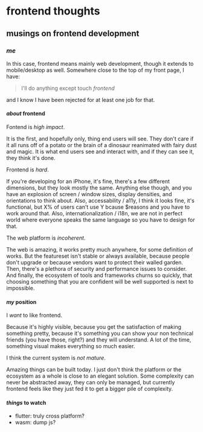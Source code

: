 # frontend thoughts

## musings on frontend development


### _me_

In this case, frontend means mainly web development,
though it extends to mobile/desktop as well.
Somewhere close to the top of my front page, I have:

> I'll do anything except touch _frontend_

and I know I have been rejected for at least one job for that.

#### _about_ frontend

Fontend is _high impact_.

It is the first, and hopefully only, thing end users will see.
They don't care if it all runs off of a potato
or the brain of a dinosaur reanimated with fairy dust and magic.
It is what end users see and interact with,
and if they can see it, they think it's done.

Frontend is _hard_.

If you're developing for an iPhone, it's fine,
there's a few different dimensions, but they look mostly the same.
Anything else though, and you have an explosion of screen / window sizes,
display densities, and orientations to think about.
Also, accessability / a11y, I think it looks fine, it's functional,
but X% of users can't use Y bcause \$reasons and you have to work around that.
Also, internationalization / i18n, we are not in perfect world
where everyone speaks the same language so you have to design for that.

The web platform is _incoherent_.

The web is amazing, it works pretty much anywhere, for some definition of works.
But the featureset isn't stable or always available,
because people don't upgrade or because vendors want to protect their walled garden.
Then, there's a plethora of security and performance issues to consider.
And finally, the ecosystem of tools and frameworks churns so quickly,
that choosing something that you are confident
will be well supported is next to impossible.

#### _my_ position

I _want_ to like frontend.

Because it's highly visible,
because you get the satisfaction of making something pretty,
because it's something you can show your non technical friends
(you have those, right?)
and they will understand.
A lot of the time, something visual makes everything so much easier.

I think the current system is _not mature_.

Amazing things can be built today.
I just don't think the platform or the ecosystem as a whole
is close to an elegant solution.
Some complexity can never be abstracted away, they can only be managed,
but currently frontend feels like they just fed it to get a bigger pile of complexity.

#### _things_ to watch

- flutter: truly cross platform?
- wasm: dump js?
